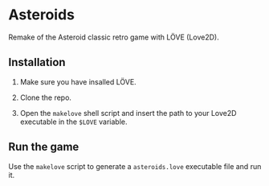 # Asteroids

Remake of the Asteroid classic retro game with LÖVE (Love2D).

## Installation

1. Make sure you have insalled LÖVE.

2. Clone the repo.

3. Open the `makelove` shell script and insert the path to your Love2D executable in the `$LOVE` variable.

## Run the game

Use the `makelove` script to generate a `asteroids.love` executable file and run it.
